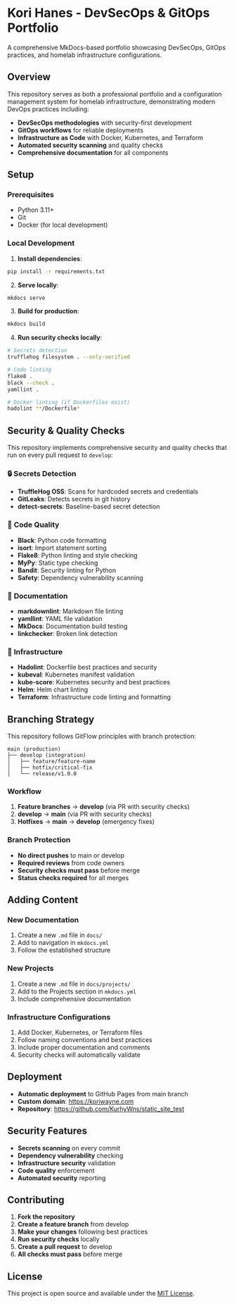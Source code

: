 # Kori Hanes - DevSecOps & GitOps Portfolio

A comprehensive MkDocs-based portfolio showcasing DevSecOps, GitOps practices, and homelab infrastructure configurations.

## Overview

This repository serves as both a professional portfolio and a configuration management system for homelab infrastructure, demonstrating modern DevOps practices including:

- **DevSecOps methodologies** with security-first development
- **GitOps workflows** for reliable deployments
- **Infrastructure as Code** with Docker, Kubernetes, and Terraform
- **Automated security scanning** and quality checks
- **Comprehensive documentation** for all components

## Setup

### Prerequisites
- Python 3.11+
- Git
- Docker (for local development)

### Local Development

1. **Install dependencies**:
```bash
pip install -r requirements.txt
```

2. **Serve locally**:
```bash
mkdocs serve
```

3. **Build for production**:
```bash
mkdocs build
```

4. **Run security checks locally**:
```bash
# Secrets detection
trufflehog filesystem . --only-verified

# Code linting
flake8 .
black --check .
yamllint .

# Docker linting (if Dockerfiles exist)
hadolint **/Dockerfile*
```

## Security & Quality Checks

This repository implements comprehensive security and quality checks that run on every pull request to `develop`:

### 🔒 **Secrets Detection**
- **TruffleHog OSS**: Scans for hardcoded secrets and credentials
- **GitLeaks**: Detects secrets in git history
- **detect-secrets**: Baseline-based secret detection

### 🐍 **Code Quality**
- **Black**: Python code formatting
- **isort**: Import statement sorting
- **Flake8**: Python linting and style checking
- **MyPy**: Static type checking
- **Bandit**: Security linting for Python
- **Safety**: Dependency vulnerability scanning

### 📝 **Documentation**
- **markdownlint**: Markdown file linting
- **yamllint**: YAML file validation
- **MkDocs**: Documentation build testing
- **linkchecker**: Broken link detection

### 🐳 **Infrastructure**
- **Hadolint**: Dockerfile best practices and security
- **kubeval**: Kubernetes manifest validation
- **kube-score**: Kubernetes security and best practices
- **Helm**: Helm chart linting
- **Terraform**: Infrastructure code linting and formatting

## Branching Strategy

This repository follows GitFlow principles with branch protection:

```
main (production)
├── develop (integration)
│   ├── feature/feature-name
│   ├── hotfix/critical-fix
│   └── release/v1.0.0
```

### Workflow
1. **Feature branches** → **develop** (via PR with security checks)
2. **develop** → **main** (via PR with security checks)
3. **Hotfixes** → **main** → **develop** (emergency fixes)

### Branch Protection
- **No direct pushes** to main or develop
- **Required reviews** from code owners
- **Security checks must pass** before merge
- **Status checks required** for all merges

## Adding Content

### New Documentation
1. Create a new `.md` file in `docs/`
2. Add to navigation in `mkdocs.yml`
3. Follow the established structure

### New Projects
1. Create a new `.md` file in `docs/projects/`
2. Add to the Projects section in `mkdocs.yml`
3. Include comprehensive documentation

### Infrastructure Configurations
1. Add Docker, Kubernetes, or Terraform files
2. Follow naming conventions and best practices
3. Include proper documentation and comments
4. Security checks will automatically validate

## Deployment

- **Automatic deployment** to GitHub Pages from main branch
- **Custom domain**: https://koriwayne.com
- **Repository**: https://github.com/KurhyWns/static_site_test

## Security Features

- **Secrets scanning** on every commit
- **Dependency vulnerability** checking
- **Infrastructure security** validation
- **Code quality** enforcement
- **Automated security** reporting

## Contributing

1. **Fork the repository**
2. **Create a feature branch** from develop
3. **Make your changes** following best practices
4. **Run security checks** locally
5. **Create a pull request** to develop
6. **All checks must pass** before merge

## License

This project is open source and available under the [MIT License](LICENSE).
